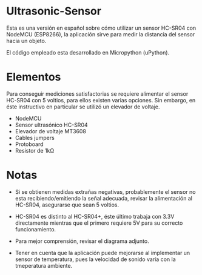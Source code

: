 # Ultrasonic-Sensor
Esta es una versión en español sobre cómo utilizar un sensor HC-SR04 con NodeMCU (ESP8266), la aplicación sirve para medir la distancia del sensor hacia un objeto.

El código empleado esta desarrollado en Micropython (uPython).

# Elementos
Para conseguir mediciones satisfactorias se requiere alimentar el sensor HC-SR04 con 5 voltios, para ellos existen varias opciones. Sin embargo, en éste instructivo en particular se utilizó un elevador de voltaje.

- NodeMCU
- Sensor ultrasónico HC-SR04
- Elevador de voltaje MT3608
- Cables jumpers
- Protoboard
- Resistor de 1kΩ

# Notas

- Si se obtienen medidas extrañas negativas, probablemente el sensor no esta recibiendo/emitiendo la señal adecuada, revisar la alimentación al HC-SR04, asegurarse que sean 5 voltios.

- HC-SR04 es distinto al HC-SR04+, éste último trabaja con 3.3V directamente mientras que el primero requiere 5V para su correcto funcionamiento.

- Para mejor comprensión, revisar el diagrama adjunto.

- Tener en cuenta que la aplicación puede mejorarse al implementar un sensor de temperatura, pues la velocidad de sonido varía con la tmeperatura ambiente.
